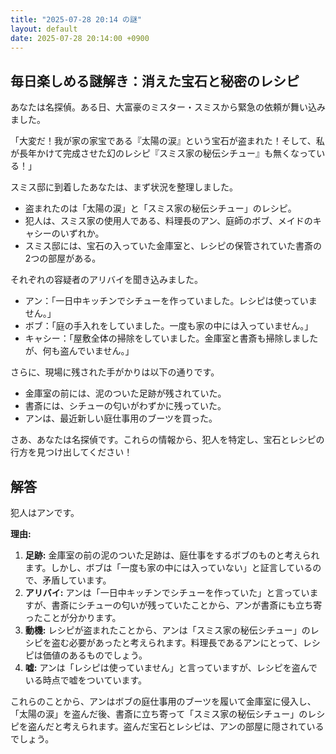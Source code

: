 ```yaml
---
title: "2025-07-28 20:14 の謎"
layout: default
date: 2025-07-28 20:14:00 +0900
---
```

## 毎日楽しめる謎解き：消えた宝石と秘密のレシピ

あなたは名探偵。ある日、大富豪のミスター・スミスから緊急の依頼が舞い込みました。

「大変だ！我が家の家宝である『太陽の涙』という宝石が盗まれた！そして、私が長年かけて完成させた幻のレシピ『スミス家の秘伝シチュー』も無くなっている！」

スミス邸に到着したあなたは、まず状況を整理しました。

*   盗まれたのは「太陽の涙」と「スミス家の秘伝シチュー」のレシピ。
*   犯人は、スミス家の使用人である、料理長のアン、庭師のボブ、メイドのキャシーのいずれか。
*   スミス邸には、宝石の入っていた金庫室と、レシピの保管されていた書斎の2つの部屋がある。

それぞれの容疑者のアリバイを聞き込みました。

*   アン：「一日中キッチンでシチューを作っていました。レシピは使っていません。」
*   ボブ：「庭の手入れをしていました。一度も家の中には入っていません。」
*   キャシー：「屋敷全体の掃除をしていました。金庫室と書斎も掃除しましたが、何も盗んでいません。」

さらに、現場に残された手がかりは以下の通りです。

*   金庫室の前には、泥のついた足跡が残されていた。
*   書斎には、シチューの匂いがわずかに残っていた。
*   アンは、最近新しい庭仕事用のブーツを買った。

さあ、あなたは名探偵です。これらの情報から、犯人を特定し、宝石とレシピの行方を見つけ出してください！

## 解答

犯人はアンです。

**理由:**

1.  **足跡:** 金庫室の前の泥のついた足跡は、庭仕事をするボブのものと考えられます。しかし、ボブは「一度も家の中には入っていない」と証言しているので、矛盾しています。
2.  **アリバイ:** アンは「一日中キッチンでシチューを作っていた」と言っていますが、書斎にシチューの匂いが残っていたことから、アンが書斎にも立ち寄ったことが分かります。
3.  **動機:** レシピが盗まれたことから、アンは「スミス家の秘伝シチュー」のレシピを盗む必要があったと考えられます。料理長であるアンにとって、レシピは価値のあるものでしょう。
4.  **嘘:** アンは「レシピは使っていません」と言っていますが、レシピを盗んでいる時点で嘘をついています。

これらのことから、アンはボブの庭仕事用のブーツを履いて金庫室に侵入し、「太陽の涙」を盗んだ後、書斎に立ち寄って「スミス家の秘伝シチュー」のレシピを盗んだと考えられます。盗んだ宝石とレシピは、アンの部屋に隠されているでしょう。
